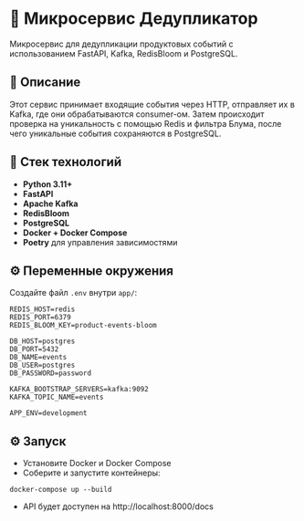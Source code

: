 # 🧹 Микросервис Дедупликатор

Микросервис для дедупликации продуктовых событий с использованием FastAPI, Kafka, RedisBloom и PostgreSQL.

## 📌 Описание

Этот сервис принимает входящие события через HTTP, отправляет их в Kafka, где они обрабатываются consumer-ом. Затем происходит проверка на уникальность с помощью Redis и фильтра Блума, после чего уникальные события сохраняются в PostgreSQL.

## 🚀 Стек технологий

- **Python 3.11+**
- **FastAPI**
- **Apache Kafka**
- **RedisBloom**
- **PostgreSQL**
- **Docker + Docker Compose**
- **Poetry** для управления зависимостями


## ⚙️ Переменные окружения

Создайте файл `.env` внутри `app/`:

```env
REDIS_HOST=redis
REDIS_PORT=6379
REDIS_BLOOM_KEY=product-events-bloom

DB_HOST=postgres
DB_PORT=5432
DB_NAME=events
DB_USER=postgres
DB_PASSWORD=password

KAFKA_BOOTSTRAP_SERVERS=kafka:9092
KAFKA_TOPIC_NAME=events

APP_ENV=development
```

## ⚙️ Запуск

- Установите Docker и Docker Compose
- Соберите и запустите контейнеры:
```
docker-compose up --build
```
- API будет доступен на http://localhost:8000/docs
